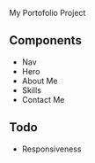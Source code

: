 My Portofolio Project

## Components

- Nav
- Hero
- About Me
- Skills
- Contact Me

## Todo

- Responsiveness
